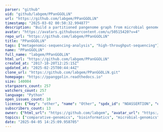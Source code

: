 ```yaml
---
parser: "github"
uid: "github/labgem/PPanGGOLiN"
url: "https://github.com/labgem/PPanGGOLiN"
timestamp: "2025-03-02 00:50:32.994877"
description: "Build a partitioned pangenome graph from microbial genomes"
avatar: "https://avatars.githubusercontent.com/u/50515420?v=4"
repo_url: "https://github.com/labgem/PPanGGOLiN"
title: "PPanGGOLiN"
tags: ["metagenomic-sequencing-analysis", "high-throughput-sequencing"]
name: "PPanGGOLiN"
full_name: "labgem/PPanGGOLiN"
html_url: "https://github.com/labgem/PPanGGOLiN"
created_at: "2017-10-20T12:25:15Z"
updated_at: "2025-02-25T00:44:44Z"
clone_url: "https://github.com/labgem/PPanGGOLiN.git"
homepage: "https://ppanggolin.readthedocs.io"
size: 140004
stargazers_count: 257
watchers_count: 257
language: "Python"
open_issues_count: 10
license: {"key": "other", "name": "Other", "spdx_id": "NOASSERTION", "url": null, "node_id": "MDc6TGljZW5zZTA="}
subscribers_count: 13
owner: {"html_url": "https://github.com/labgem", "avatar_url": "https://avatars.githubusercontent.com/u/50515420?v=4", "login": "labgem", "type": "Organization"}
topics: ["comparative-genomics", "bioinformatics", "microbial-genomics", "microbiology", "bacteria", "pangenome"]
date: "2025-04-05 14:25:09.958705"
---
```


